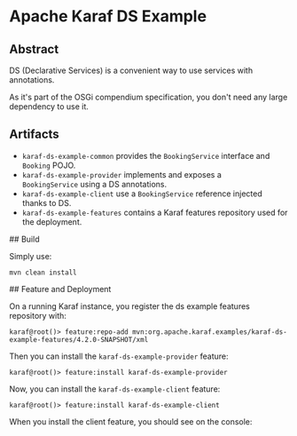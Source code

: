 # Apache Karaf DS Example

## Abstract

DS (Declarative Services) is a convenient way to use services with annotations.

As it's part of the OSGi compendium specification, you don't need any large dependency to use it.

## Artifacts

* `karaf-ds-example-common` provides the `BookingService` interface and `Booking` POJO.
* `karaf-ds-example-provider` implements and exposes a `BookingService` using a DS annotations.
* `karaf-ds-example-client` use a `BookingService` reference injected thanks to DS.
* `karaf-ds-example-features` contains a Karaf features repository used for the deployment.

## Build 

Simply use:

```
mvn clean install
```

## Feature and Deployment

On a running Karaf instance, you register the ds example features repository with:

```
karaf@root()> feature:repo-add mvn:org.apache.karaf.examples/karaf-ds-example-features/4.2.0-SNAPSHOT/xml
```

Then you can install the `karaf-ds-example-provider` feature:

```
karaf@root()> feature:install karaf-ds-example-provider
```

Now, you can install the `karaf-ds-example-client` feature:

```
karaf@root()> feature:install karaf-ds-example-client
```

When you install the client feature, you should see on the console:

```

```